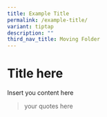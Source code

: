 ```yaml
---
title: Example Title
permalink: /example-title/
variant: tiptap
description: ""
third_nav_title: Moving Folder
---
```

<h1>Title here </h1>
<p>Insert you content here</p>
<p></p>
<blockquote>
<p>your quotes here</p>
</blockquote>
<p></p>